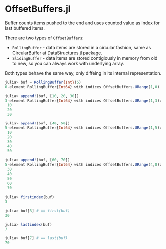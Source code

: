 # OffsetBuffers.jl

Buffer counts items pushed to the end and uses counted value as index for last buffered items.

There are two types of `OffsetBuffers`:
- `RollingBuffer` - data items are stored in a circular fashion, same as CircularBuffer at DataStructures.jl package.
- `SlidingBuffer` - data items are stored contigiously in memory from old to new, so you can always work with underlying array.

Both types behave the same way, only diffeing in its internal representation.

```julia
julia> buf = RollingBuffer{Int}(5)
0-element RollingBuffer{Int64} with indices OffsetBuffers.URange(1,0)

julia> append!(buf, [10, 20, 30])
3-element RollingBuffer{Int64} with indices OffsetBuffers.URange(1,3):
 10
 20
 30

julia> append!(buf, [40, 50])
5-element RollingBuffer{Int64} with indices OffsetBuffers.URange(1,5):
 10
 20
 30
 40
 50

julia> append!(buf, [60, 70])
5-element RollingBuffer{Int64} with indices OffsetBuffers.URange(4,8):
 30
 40
 50
 60
 70
 
julia> firstindex(buf)
3

julia> buf[3] # == first(buf)
30

julia> lastindex(buf)
7

julia> buf[7] # == last(buf)
70

```
